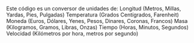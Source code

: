 Este código es un conversor de unidades de:
Longitud (Metros, Millas, Yardas, Pies, Pulgadas)
Temperatura (Grados Centígrados, Farenheit)
Moneda (Euros, Dólares, Yenes, Pesos, Dinares, Coronas, Francos) 
Masa (Kilogramos, Gramos, Libras, Onzas)
Tiempo (Horas, Minutos, Segundos)
Velocidad (Kilómetros por hora, metros por segundo)
